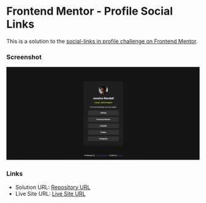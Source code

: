 # Frontend Mentor - Profile Social Links

This is a solution to the [social-links in profile challenge on Frontend Mentor](https://www.frontendmentor.io/learning-paths/getting-started-on-frontend-mentor-XJhRWRREZd/steps/65eed9635acebd40b154f5f4/challenge/start).


### Screenshot

![social-links](./designed.PNG)


### Links

- Solution URL: [Repository URL](https://github.com/msa-sitare/social-links-profile)
- Live Site URL: [Live Site URL](https://msa-sitare.github.io/social-links-profile/)